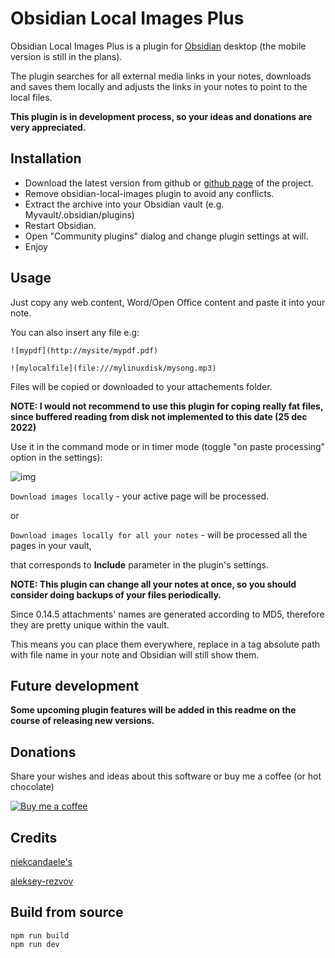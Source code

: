# Obsidian Local Images Plus



Obsidian Local Images Plus is a plugin for [Obsidian](https://obsidian.md/) desktop (the mobile version is still in the plans). 

The plugin searches for all external media links in your notes, downloads and saves them locally and adjusts the links in your notes to point to the local files.

**This plugin is in development process, so your ideas and donations are very appreciated.**


## Installation

- Download the latest version from github or [github page](https://sergei-korneev.github.io/obsidian-local-images-plus) of the project.
- Remove obsidian-local-images plugin to avoid any conflicts.
- Extract the archive into your Obsidian vault (e.g. Myvault/.obsidian/plugins)
- Restart Obsidian.
- Open "Community plugins" dialog and change plugin settings at will.
- Enjoy



## Usage

Just copy any web content, Word/Open Office content and paste it into your note.

You can also insert any file e.g:

```![mypdf](http://mysite/mypdf.pdf)```

```![mylocalfile](file:///mylinuxdisk/mysong.mp3)```

Files will be copied or downloaded to your attachements folder.

**NOTE: I would not recommend to use this plugin for coping really fat files, since buffered reading from disk not implemented to this date (25 dec 2022)**



Use it in the command mode or in timer mode (toggle "on paste processing" option in the settings):

![img](docs/Pasted%20image%2020221219134358.png?raw=true)




```Download images locally``` - your active page will be processed.

or

```Download images locally for all your notes``` - will be processed all the pages in your vault,

that corresponds to **Include** parameter in the plugin's settings.


**NOTE: This plugin can change all your notes at once, so you should consider doing backups of your files periodically.**

Since 0.14.5 attachments' names are generated according to MD5, therefore they are pretty unique within the vault.        

This means you can place them everywhere, replace in a tag absolute path with file name in your note and Obsidian will still show them.
 

## Future development

**Some upcoming plugin features will be added in this readme on the course of releasing new versions.**

## Donations

Share your  wishes and ideas about this software or buy me a coffee (or hot chocolate)

[![Buy me a coffee](https://img.shields.io/badge/-buy_me_a%C2%A0coffee-gray?logo=buy-me-a-coffee)](https://www.buymeacoffee.com/sergeikorneev)



## Credits

[niekcandaele's](https://github.com/niekcandaele/obsidian-local-images)

[aleksey-rezvov](https://github.com/aleksey-rezvov/obsidian-local-images)


## Build from source
```
npm run build
npm run dev
```
